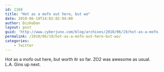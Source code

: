 ```yaml
---
id: 1168
title: "Hot as a mofo out here, but wo"
date: 2010-06-19T14:02:02-04:00
author: DizkoDan
layout: post
guid: 'http://www.cyberjunx.com/blog/archives/2010/06/19/hot-as-a-mofo-out-here-but-wo/'
permalink: /2010/06/19/hot-as-a-mofo-out-here-but-wo/
categories:
    - Twitter
---
```


Hot as a mofo out here, but worth itr so far. ZO2 was awesome as usual. L.A. Gins up next.